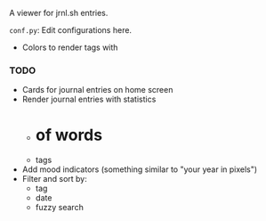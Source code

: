 A viewer for jrnl.sh entries.

`conf.py`: Edit configurations here.
- Colors to render tags with

### TODO

- Cards for journal entries on home screen
- Render journal entries with statistics
    - # of words
    - tags
- Add mood indicators (something similar to "your year in pixels")
- Filter and sort by:
    - tag
    - date
    - fuzzy search
